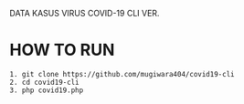  DATA KASUS VIRUS COVID-19 CLI VER.

# HOW TO RUN
    1. git clone https://github.com/mugiwara404/covid19-cli
    2. cd covid19-cli
    3. php covid19.php
